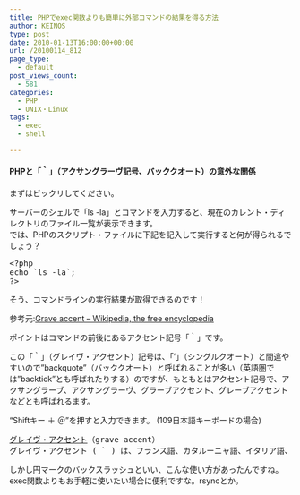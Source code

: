 ```yaml
---
title: PHPでexec関数よりも簡単に外部コマンドの結果を得る方法
author: KEINOS
type: post
date: 2010-01-13T16:00:00+00:00
url: /20100114_812
page_type:
  - default
post_views_count:
  - 581
categories:
  - PHP
  - UNIX・Linux
tags:
  - exec
  - shell

---
```

<div class="section">
  <h4 id="outline__1">
    PHPと「｀」（アクサングラーヴ記号、バッククオート）の意外な関係
  </h4>
  
  <p>
    まずはビックリしてください。
  </p>
  
  <p>
    サーバーのシェルで「ls -la」とコマンドを入力すると、現在のカレント・ディレクトリのファイル一覧が表示できます。<br />では、PHPのスクリプト・ファイルに下記を記入して実行すると何が得られるでしょう？
  </p>
  
  <pre class="syntax-highlight">
<span class="synSpecial">&#60;?php</span>
<span class="synPreProc">echo</span> `<span class="synConstant">ls -la</span>`;
<span class="synSpecial">?&#62;</span>
</pre>
  
  <p>
    そう、コマンドラインの実行結果が取得できるのです！
  </p>
  
  <p>
    参考元:<a href="http://en.wikipedia.org/wiki/Grave_accent#Use_in_programming" target="_blank">Grave accent &#8211; Wikipedia, the free encyclopedia</a>
  </p>
  
  <p>
    ポイントはコマンドの前後にあるアクセント記号「｀」です。
  </p>
  
  <p>
    この「｀」（グレイヴ・アクセント）記号は、「&#8217;」（シングルクオート）と間違やすいので&#8221;backquote&#8221;（バッククオート）と呼ばれることが多い（英語圏では&#8221;backtick&#8221;とも呼ばれたりする）のですが、もともとはアクセント記号で、アクサングラーブ、アクサングラーヴ、グラーブアクセント、グレーブアクセントなどとも呼ばれるます。
  </p>
  
  <p>
    &#8220;Shiftキー ＋ ＠&#8221;を押すと入力できます。 (109日本語キーボードの場合)
  </p>
  
  <pre>
<a href="http://ja.wikipedia.org/wiki/%E3%82%B0%E3%83%AC%E3%82%A4%E3%83%B4%E3%83%BB%E3%82%A2%E3%82%AF%E3%82%BB%E3%83%B3%E3%83%88" target="_blank">グレイヴ・アクセント</a>（grave accent）
グレイヴ・アクセント ( ` ) は、フランス語、カタルーニャ語、イタリア語、ベトナム語などのラテン文字を用いる言語の表記に用いられるアクセント符号で、ダイアクリティカルマークの一種。(wikipedia)
</pre>
  
  <p>
    しかし円マークのバックスラッシュといい、こんな使い方があったんですね。exec関数よりもお手軽に使いたい場合に便利ですな。rsyncとか。
  </p>
</div>